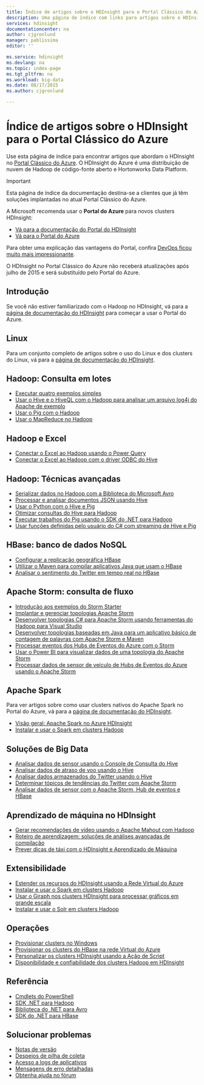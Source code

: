```yaml
---
title: Índice de artigos sobre o HDInsight para o Portal Clássico do Azure | Microsoft Docs
description: Uma página de índice com links para artigos sobre o HDInsight no Portal Clássico do Azure. A Microsoft recomenda o Portal do Azure para novos clusters Hadoop no HDInsight.
services: hdinsight
documentationcenter: na
author: cjgronlund
manager: pablissima
editor: ''

ms.service: hdinsight
ms.devlang: na
ms.topic: index-page
ms.tgt_pltfrm: na
ms.workload: big-data
ms.date: 08/17/2015
ms.author: cjgronlund

---
```

# Índice de artigos sobre o HDInsight para o Portal Clássico do Azure
Use esta página de índice para encontrar artigos que abordam o HDInsight no [Portal Clássico do Azure](https://manage.windowsazure.com/). O HDInsight do Azure é uma distribuição de nuvem de Hadoop de código-fonte aberto e Hortonworks Data Platform.

> [!IMPORTANT]
> Esta página de índice da documentação destina-se a clientes que já têm soluções implantadas no atual Portal Clássico do Azure.
> 
> A Microsoft recomenda usar o **Portal do Azure** para novos clusters HDInsight:
> 
> * [Vá para a documentação do Portal do HDInsight](/documentation/services/hdinsight/)
> * [Vá para o Portal do Azure](https://portal.azure.com/)
> 
> Para obter uma explicação das vantagens do Portal, confira [DevOps ficou muito mais impressionante](/overview/preview-portal/).
> 
> O HDInsight no Portal Clássico do Azure não receberá atualizações após julho de 2015 e será substituído pelo Portal do Azure.
> 
> 

## Introdução
Se você não estiver familiarizado com o Hadoop no HDInsight, vá para a [página de documentação do HDInsight](/documentation/services/hdinsight/) para começar a usar o Portal do Azure.

## Linux
Para um conjunto completo de artigos sobre o uso do Linux e dos clusters do Linux, vá para a [página de documentação do HDInsight](/documentation/services/hdinsight/).

## Hadoop: Consulta em lotes
* [Executar quatro exemplos simples](hdinsight-run-samples.md)
* [Usar o Hive e o HiveQL com o Hadoop para analisar um arquivo log4j do Apache de exemplo](hdinsight-use-hive.md)
* [Usar o Pig com o Hadoop](hdinsight-use-pig.md)
* [Usar o MapReduce no Hadoop](hdinsight-use-mapreduce.md)

## Hadoop e Excel
* [Conectar o Excel ao Hadoop usando o Power Query](hdinsight-connect-excel-power-query.md)
* [Conectar o Excel ao Hadoop com o driver ODBC do Hive](hdinsight-connect-excel-hive-odbc-driver.md)

## Hadoop: Técnicas avançadas
* [Serializar dados no Hadoop com a Biblioteca do Microsoft Avro](hdinsight-dotnet-avro-serialization.md)
* [Processar e analisar documentos JSON usando Hive](hdinsight-using-json-in-hive.md)
* [Usar o Python com o Hive e Pig](hdinsight-python.md)
* [Otimizar consultas do Hive para Hadoop](hdinsight-hadoop-optimize-hive-query.md)
* [Executar trabalhos do Pig usando o SDK do .NET para Hadoop](hdinsight-hadoop-use-pig-dotnet-sdk-v1.md)
* [Usar funções definidas pelo usuário do C# com streaming de Hive e Pig](hdinsight-hadoop-hive-pig-udf-dotnet-csharp.md)

## HBase: banco de dados NoSQL
* [Configurar a replicação geográfica HBase](hdinsight-hbase-geo-replication.md)
* [Utilizar o Maven para compilar aplicativos Java que usam o HBase](hdinsight-hbase-build-java-maven.md)
* [Analisar o sentimento do Twitter em tempo real no HBase](hdinsight-hbase-analyze-twitter-sentiment.md)

## Apache Storm: consulta de fluxo
* [Introdução aos exemplos do Storm Starter](hdinsight-apache-storm-tutorial-get-started.md)
* [Implantar e gerenciar topologias Apache Storm](hdinsight-storm-deploy-monitor-topology.md)
* [Desenvolver topologias C# para Apache Storm usando ferramentas do Hadoop para Visual Studio](hdinsight-storm-develop-csharp-visual-studio-topology.md)
* [Desenvolver topologias baseadas em Java para um aplicativo básico de contagem de palavras com Apache Storm e Maven](hdinsight-storm-develop-java-topology.md)
* [Processar eventos dos Hubs de Eventos do Azure com o Storm](hdinsight-storm-develop-csharp-event-hub-topology.md)
* [Usar o Power BI para visualizar dados de uma topologia do Apache Storm](hdinsight-storm-power-bi-topology.md)
* [Processar dados de sensor de veículo de Hubs de Eventos do Azure usando o Apache Storm](hdinsight-storm-iot-eventhub-documentdb.md)

## Apache Spark
Para ver artigos sobre como usar clusters nativos do Apache Spark no Portal do Azure, vá para a [página de documentação do HDInsight](/documentation/services/hdinsight/).

* [Visão geral: Apache Spark no Azure HDInsight](hdinsight-apache-spark-overview.md)
* [Instalar e usar o Spark em clusters Hadoop](hdinsight-hadoop-spark-install.md)

## Soluções de Big Data
* [Analisar dados de sensor usando o Console de Consulta do Hive](hdinsight-hive-analyze-sensor-data.md)
* [Analisar dados de atraso de voo usando o Hive](hdinsight-analyze-flight-delay-data.md)
* [Analisar dados armazenados do Twitter usando o Hive](hdinsight-analyze-twitter-data.md)
* [Determinar tópicos de tendências do Twitter com Apache Storm](hdinsight-storm-twitter-trending.md)
* [Analisar dados de sensor com o Apache Storm, Hub de eventos e HBase](hdinsight-storm-sensor-data-analysis.md)

## Aprendizado de máquina no HDInsight
* [Gerar recomendações de vídeo usando o Apache Mahout com Hadoop](hdinsight-mahout.md)
* [Roteiro de aprendizagem: soluções de análises avançadas de compilação](../machine-learning/machine-learning-walkthrough-develop-predictive-solution.md)
* [Prever dicas de táxi com o HDInsight e Aprendizado de Máquina](../machine-learning/machine-learning-data-science-process-hive-walkthrough.md)

## Extensibilidade
* [Estender os recursos do HDInsight usando a Rede Virtual do Azure](hdinsight-extend-hadoop-virtual-network.md)
* [Instalar e usar o Spark em clusters Hadoop](hdinsight-hadoop-spark-install.md)
* [Usar o Giraph nos clusters HDInsight para processar gráficos em grande escala](hdinsight-hadoop-giraph-install-v1.md)
* [Instalar e usar o Solr em clusters Hadoop](hdinsight-hadoop-solr-install-v1.md)

## Operações
* [Provisionar clusters no Windows](hdinsight-provision-clusters-v1.md)
* [Provisionar os clusters do HBase na rede Virtual do Azure](hdinsight-hbase-provision-vnet.md)
* [Personalizar os clusters HDInsight usando a Ação de Script](hdinsight-hadoop-customize-cluster-v1.md)
* [Disponibilidade e confiabilidade dos clusters Hadoop em HDInsight](hdinsight-high-availability.md)

## Referência
* [Cmdlets do PowerShell](https://msdn.microsoft.com/library/azure/dn858087.aspx)  
* [SDK .NET para Hadoop](http://msdn.microsoft.com/library/azure/dn469975.aspx)  
* [Biblioteca do .NET para Avro](https://hadoopsdk.codeplex.com/wikipage?title=Avro%20Library)  
* [SDK do .NET para HBase](https://www.nuget.org/packages/Microsoft.HBase.Client/)  

## Solucionar problemas
* [Notas de versão](hdinsight-release-notes.md)
* [Despejos de pilha de coleta](hdinsight-hadoop-collect-debug-heap-dumps.md)
* [Acesso a logs de aplicativos](hdinsight-hadoop-access-yarn-app-logs.md)
* [Mensagens de erro detalhadas](hdinsight-debug-jobs.md)
* [Obtenha ajuda no fórum](https://social.msdn.microsoft.com/forums/azure/home?forum=hdinsight)

<!---HONumber=AcomDC_0511_2016-->